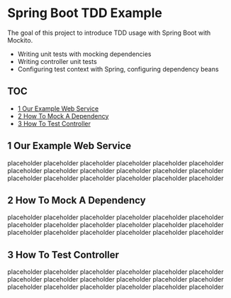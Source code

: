 Spring Boot TDD Example
=======================
The goal of this project to introduce TDD usage with Spring Boot with Mockito. 

- Writing unit tests with mocking dependencies
- Writing controller unit tests
- Configuring test context with Spring, configuring dependency beans

TOC
---
- [1 Our Example Web Service](#1-our-example-web-service) <br/>
- [2 How To Mock A Dependency](#2-how-to-mock-a-dependency) <br/>
- [3 How To Test Controller](#3-how-to-test-a-controller) <br/>

1 Our Example Web Service
-------------------------
placeholder
placeholder
placeholder
placeholder
placeholder
placeholder
placeholder
placeholder
placeholder
placeholder
placeholder
placeholder
placeholder
placeholder
placeholder
placeholder
placeholder
placeholder

2 How To Mock A Dependency
--------------------------
placeholder
placeholder
placeholder
placeholder
placeholder
placeholder
placeholder
placeholder
placeholder
placeholder
placeholder
placeholder
placeholder
placeholder
placeholder
placeholder
placeholder
placeholder

3 How To Test Controller
------------------------
placeholder
placeholder
placeholder
placeholder
placeholder
placeholder
placeholder
placeholder
placeholder
placeholder
placeholder
placeholder
placeholder
placeholder
placeholder
placeholder
placeholder
placeholder
